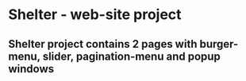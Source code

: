 # Shelter - web-site project
## Shelter project contains 2 pages with burger-menu, slider, pagination-menu and popup windows
